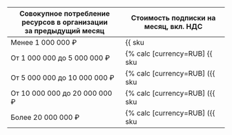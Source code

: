 Совокупное потребление ресурсов в организации<br>за предыдущий месяц | Стоимость подписки на месяц, вкл. НДС
----- | -----
| Менее 1 000 000 ₽ | {{ sku|RUB|access_transparency.subscription.v1|string }} |
| От 1 000 000 до 5 000 000 ₽ | {% calc [currency=RUB] {{ sku|RUB|access_transparency.subscription.v1|number }} × (12/7) %} |
| От 5 000 000 до 10 000 000 ₽ | {% calc [currency=RUB] ({{ sku|RUB|access_transparency.subscription.v1|number }} × (12/7)) × 1,5 %} |
| От 10 000 000 до 20 000 000 ₽ | {% calc [currency=RUB] ({{ sku|RUB|access_transparency.subscription.v1|number }} × (12/7)) × 3 %} |
| Более 20 000 000 ₽ | {% calc [currency=RUB] ({{ sku|RUB|access_transparency.subscription.v1|number }} × (12/7)) × 3,75 %} |